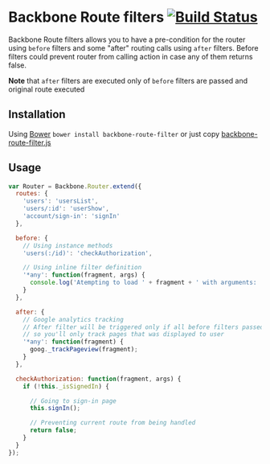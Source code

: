 Backbone Route filters [![Build Status](https://travis-ci.org/fantactuka/backbone-route-filter.png?branch=master)](https://travis-ci.org/fantactuka/backbone-route-filter)
==================

Backbone Route filters allows you to have a pre-condition for the router using `before` filters and some
"after" routing calls using `after` filters. Before filters could prevent router from calling action in case 
any of them returns false. 

**Note** that `after` filters are executed only of `before` filters are passed and original route executed

## Installation
Using [Bower](http://twitter.github.com/bower/) `bower install backbone-route-filter` or just copy [backbone-route-filter.js](https://raw.github.com/fantactuka/backbone-route-filter/master/backbone-route-filter.js)

## Usage

```js
var Router = Backbone.Router.extend({
  routes: {
    'users': 'usersList',
    'users/:id': 'userShow',
    'account/sign-in': 'signIn'
  },

  before: {
    // Using instance methods
    'users(:/id)': 'checkAuthorization',

    // Using inline filter definition
    '*any': function(fragment, args) {
      console.log('Atempting to load ' + fragment + ' with arguments: ', args);
    }
  },

  after: {
    // Google analytics tracking
    // After filter will be triggered only if all before filters passed and action was triggered,
    // so you'll only track pages that was displayed to user
    '*any': function(fragment) {
      goog._trackPageview(fragment);
    }
  },

  checkAuthorization: function(fragment, args) {
    if (!this._isSignedIn) {

      // Going to sign-in page
      this.signIn();

      // Preventing current route from being handled
      return false;
    }
  }
});
```

